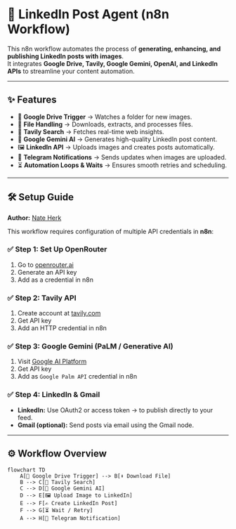 # 🤖 LinkedIn Post Agent (n8n Workflow)

This n8n workflow automates the process of **generating, enhancing, and publishing LinkedIn posts with images**.  
It integrates **Google Drive, Tavily, Google Gemini, OpenAI, and LinkedIn APIs** to streamline your content automation.

---

## ✨ Features
- 🔔 **Google Drive Trigger** → Watches a folder for new images.  
- 📂 **File Handling** → Downloads, extracts, and processes files.  
- 🔎 **Tavily Search** → Fetches real-time web insights.  
- 🧠 **Google Gemini AI** → Generates high-quality LinkedIn post content.  
- 🖼️ **LinkedIn API** → Uploads images and creates posts automatically.  
- 📲 **Telegram Notifications** → Sends updates when images are uploaded.  
- ⏳ **Automation Loops & Waits** → Ensures smooth retries and scheduling.

---

## 🛠️ Setup Guide

**Author:** [Nate Herk](https://www.youtube.com/@nateherk)

This workflow requires configuration of multiple API credentials in **n8n**:

### ✅ Step 1: Set Up OpenRouter
1. Go to [openrouter.ai](https://openrouter.ai/)  
2. Generate an API key  
3. Add as a credential in n8n  

### ✅ Step 2: Tavily API
1. Create account at [tavily.com](https://tavily.com/)  
2. Get API key  
3. Add an HTTP credential in n8n  

### ✅ Step 3: Google Gemini (PaLM / Generative AI)
1. Visit [Google AI Platform](https://platform.openai.com/docs/overview)  
2. Get API key  
3. Add as `Google Palm API` credential in n8n  

### ✅ Step 4: LinkedIn & Gmail
- **LinkedIn:** Use OAuth2 or access token → to publish directly to your feed.  
- **Gmail (optional):** Send posts via email using the Gmail node.  

---

## ⚙️ Workflow Overview

```mermaid
flowchart TD
    A[📂 Google Drive Trigger] --> B[⬇️ Download File]
    B --> C[🔎 Tavily Search]
    C --> D[🧠 Google Gemini AI]
    D --> E[🖼️ Upload Image to LinkedIn]
    E --> F[✍️ Create LinkedIn Post]
    F --> G[⏳ Wait / Retry]
    A --> H[📲 Telegram Notification]

